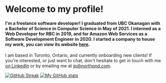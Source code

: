 # Welcome to my profile!

#### I'm a freelance software developer! I graduated from UBC Okanagan with a Bachelor of Science in Computer Science in May of 2021. I interned as a Web Developer for RBC in 2019, and for Amazon Web Services as a Software Development Engineer in 2020. I started a company to house my work, you can view its website [here](https://www.northpnd.com). 

I am based in Toronto, Ontario, and currently onboarding new clients! If you're interested, or just want to chat, don't hesitate to get in touch with me [on LinkedIn](https://www.linkedin.com/in/jean-philippe-abadir-2a931a157) or by emailing me at jp@northpnd.com. 

[![GitHub Streak](https://github-readme-streak-stats.herokuapp.com/?user=jpabadir)](https://git.io/streak-stats)
[![My GitHub stats](https://github-readme-stats.vercel.app/api?username=jpabadir)](https://github.com/anuraghazra/github-readme-stats)

<!--
**jpabadir/jpabadir** is a ✨ _special_ ✨ repository because its `README.md` (this file) appears on your GitHub profile.

Here are some ideas to get you started:

- 🔭 I’m currently working on ...
- 🌱 I’m currently learning ...
- 👯 I’m looking to collaborate on ...
- 🤔 I’m looking for help with ...
- 💬 Ask me about ...
- 📫 How to reach me: ...
- 😄 Pronouns: ...
- ⚡ Fun fact: ...
-->
